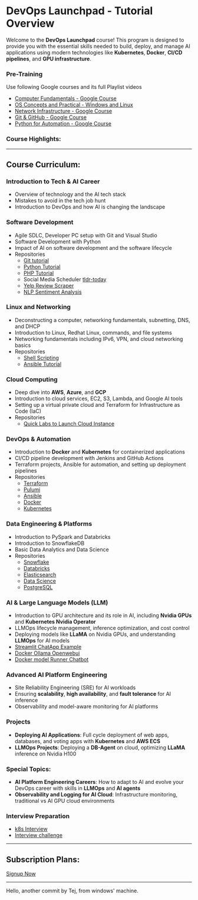 

# **DevOps Launchpad - Tutorial Overview**

Welcome to the **DevOps Launchpad** course! This program is designed to provide you with the essential skills needed to build, deploy, and manage AI applications using modern technologies like **Kubernetes**, **Docker**, **CI/CD pipelines**, and **GPU infrastructure**.


### Pre-Training

Use following Google courses and its full Playlist videos

* [Computer Fundamentals - Google Course](https://youtu.be/Z_hU2zm4_S8?si=geAUli_1_u2ITGui) 
* [OS Concepts and Practical - Windows and Linux](https://youtu.be/1x4zh2BLuh0?si=wEQkRXT1FW2NaX33)
* [Network Infrastructure - Google Course](https://youtu.be/u08ks4xUheM?si=DKqY8BCoHx4nDoVt)
* [Git & GitHub - Google Course](https://youtu.be/0szcEwY-INI?si=tG9t5CdDlUa04dO2)
* [Python for Automation - Google Course](https://youtu.be/wgYbksLbaqU?si=md7wr-LZ8dKEcCl7)

  
### **Course Highlights:**


---

## **Course Curriculum:**

### **Introduction to Tech & AI Career**

* Overview of technology and the AI tech stack
* Mistakes to avoid in the tech job hunt
* Introduction to DevOps and how AI is changing the landscape

### **Software Development**

* Agile SDLC, Developer PC setup with Git and Visual Studio
* Software Development with Python
* Impact of AI on software development and the software lifecycle
* Repositories
  - [Git tutorial](https://github.com/becloudready/git-tutorials)
  - [Python Tutorial](https://github.com/becloudready/python-tutorials)
  - [PHP Tutorial](https://github.com/becloudready/php-tutorials)
  - Social Media Scheduler [tldr-today](https://github.com/becloudready/tldr-today)
  - [Yelp Review Scraper](https://github.com/becloudready/my_yelp_reviews)
  - [NLP Sentiment Analysis](https://github.com/becloudready/cloud-sentiment-analysis)
  
### **Linux and Networking**

* Deconstructing a computer, networking fundamentals, subnetting, DNS, and DHCP
* Introduction to Linux, Redhat Linux, commands, and file systems
* Networking fundamentals including IPv6, VPN, and cloud networking basics
* Repositories
  - [Shell Scripting](https://github.com/becloudready/bash-tutorials)
  - [Ansible Tutorial](https://github.com/becloudready/ansible-tutorials)

### **Cloud Computing**

* Deep dive into **AWS**, **Azure**, and **GCP**
* Introduction to cloud services, EC2, S3, Lambda, and Google AI tools
* Setting up a virtual private cloud and Terraform for Infrastructure as Code (IaC)
* Repositories
  - [Quick Labs to Launch Cloud Instance](https://github.com/becloudready/quick-labs)


### **DevOps & Automation**

* Introduction to **Docker** and **Kubernetes** for containerized applications
* CI/CD pipeline development with Jenkins and GitHub Actions
* Terraform projects, Ansible for automation, and setting up deployment pipelines
* Repositories
  - [Terraform](https://github.com/becloudready/terraform-tutorials)
  - [Pulumi](https://github.com/becloudready/pulumi-tutorials)
  - [Ansible](https://github.com/becloudready/ansible-tutorials)
  - [Docker](https://github.com/becloudready/docker-tutorials)
  - [Kubernetes](https://github.com/becloudready/kubernetes-tutorials)

### **Data Engineering & Platforms**

* Introduction to PySpark and Databricks
* Introduction to SnowflakeDB
* Basic Data Analytics and Data Science
* Repositories
  - [Snowflake](https://github.com/becloudready/snowflake-tutorials)
  - [Databricks](https://github.com/kchandan/azure-databricks-terraform)
  - [Elasticsearch](https://github.com/becloudready/es-tutorials)
  - [Data Science](https://github.com/becloudready/datascience-tutorials)
  - [PostgreSQL](https://github.com/becloudready/pgsql-tutorials)



### **AI & Large Language Models (LLM)**

* Introduction to GPU architecture and its role in AI, including **Nvidia GPUs** and **Kubernetes Nvidia Operator**
* LLMOps lifecycle management, inference optimization, and cost control
* Deploying models like **LLaMA** on Nvidia GPUs, and understanding **LLMOps** for AI models
* [Streamlit ChatApp Example](./streamlit-chatbot)
* [Docker Ollama Openwebui](./docker-ollama-openwebui)
* [Docker model Runner Chatbot](./docker-model-runner-chatbot)

### **Advanced AI Platform Engineering**

* Site Reliability Engineering (SRE) for AI workloads
* Ensuring **scalability**, **high availability**, and **fault tolerance** for AI inference
* Observability and model-aware monitoring for AI platforms

### **Projects**

* **Deploying AI Applications**: Full cycle deployment of web apps, databases, and voting apps with **Kubernetes** and **AWS ECS**
* **LLMOps Projects**: Deploying a **DB-Agent** on cloud, optimizing **LLaMA** inference on Nvidia H100

### **Special Topics:**

* **AI Platform Engineering Careers**: How to adapt to AI and evolve your DevOps career with skills in **LLMOps** and **AI agents**
* **Observability and Logging for AI Cloud**: Infrastructure monitoring, traditional vs AI GPU cloud environments

### **Interview Preparation**
* [k8s Interview](https://github.com/becloudready/k8s-interview-action)
* [Interview challenge](https://github.com/becloudready/interview-challenges)
---

## **Subscription Plans:**

[Signup Now](https://becloudready.teachable.com/p/ai-platform-engineer)

---

Hello, another commit by Tej, from windows' machine. 

